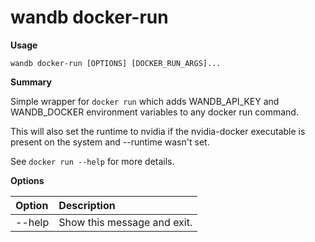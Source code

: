 # wandb docker-run

**Usage**

`wandb docker-run [OPTIONS] [DOCKER_RUN_ARGS]...`

**Summary**

Simple wrapper for `docker run` which adds WANDB_API_KEY and WANDB_DOCKER
environment variables to any docker run command.

This will also set the runtime to nvidia if the nvidia-docker executable
is present on the system and --runtime wasn't set.

See `docker run --help` for more details.

**Options**

| **Option** | **Description** |
| :--- | :--- |
| --help | Show this message and exit. |

